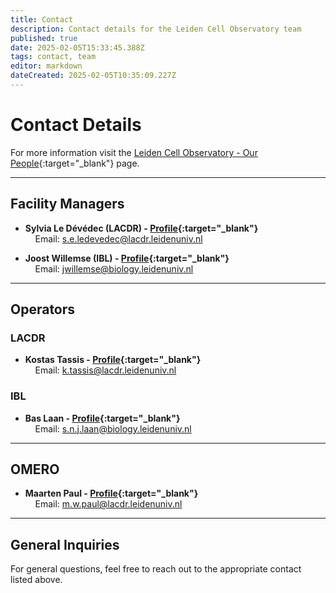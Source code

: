 ```yaml
---
title: Contact
description: Contact details for the Leiden Cell Observatory team
published: true
date: 2025-02-05T15:33:45.388Z
tags: contact, team
editor: markdown
dateCreated: 2025-02-05T10:35:09.227Z
---
```


# Contact Details

For more information visit the [Leiden Cell Observatory - Our People](https://www.universiteitleiden.nl/en/science/cell-observatory/our-people#facility-managers,leiden-fair-cell-observatory,operators,cell-observatory-board){:target="_blank"} page.

---

## Facility Managers

- **Sylvia Le Dévédec (LACDR) - [Profile](https://www.universiteitleiden.nl/en/staffmembers/sylvia-le-devedec#tab-1){:target="_blank"}**  
    &nbsp;&nbsp;&nbsp;&nbsp;Email: [s.e.ledevedec@lacdr.leidenuniv.nl](mailto:s.e.ledevedec@lacdr.leidenuniv.nl)

- **Joost Willemse (IBL) - [Profile](https://www.universiteitleiden.nl/en/staffmembers/joost-willemse#tab-1){:target="_blank"}**  
    &nbsp;&nbsp;&nbsp;&nbsp;Email: [jwillemse@biology.leidenuniv.nl](mailto:jwillemse@biology.leidenuniv.nl)

---

## Operators

### LACDR
- **Kostas Tassis - [Profile](https://www.universiteitleiden.nl/en/staffmembers/kostas-tassis#tab-1){:target="_blank"}**  
    &nbsp;&nbsp;&nbsp;&nbsp;Email: [k.tassis@lacdr.leidenuniv.nl](mailto:k.tassis@lacdr.leidenuniv.nl)

### IBL
- **Bas Laan - [Profile](https://www.universiteitleiden.nl/en/staffmembers/bas-laan#tab-1){:target="_blank"}**  
    &nbsp;&nbsp;&nbsp;&nbsp;Email: [s.n.j.laan@biology.leidenuniv.nl](mailto:s.n.j.laan@biology.leidenuniv.nl)

---

## OMERO

- **Maarten Paul - [Profile](https://www.universiteitleiden.nl/en/staffmembers/maarten-paul#tab-1){:target="_blank"}**  
    &nbsp;&nbsp;&nbsp;&nbsp;Email: [m.w.paul@lacdr.leidenuniv.nl](mailto:m.w.paul@lacdr.leidenuniv.nl)

---

## General Inquiries

For general questions, feel free to reach out to the appropriate contact listed above.